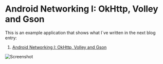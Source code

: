 # Android Networking I: OkHttp, Volley and Gson

This is an example application that shows what I´ve written in the next blog entry:

1. [Android Networking I: OkHttp, Volley and Gson](http://goo.gl/Zc3kMT)

![Screenshot](https://dl.dropboxusercontent.com/u/83259317/Images/Yoda%20Android%20Networking%20I.png)
